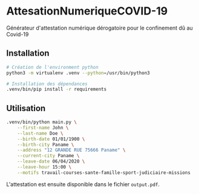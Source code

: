 # AttesationNumeriqueCOVID-19
Générateur d'attestation numérique dérogatoire pour le confinement dû au Covid-19

## Installation
```bash
# Création de l'environment python
python3 -m virtualenv .venv --python=/usr/bin/python3

# Installation des dépendances
.venv/bin/pip install -r requirements 
```

## Utilisation
```bash
.venv/bin/python main.py \
	--first-name John \
	--last-name Doe \
	--birth-date 01/01/1900 \
	--birth-city Paname \
	--address "12 GRANDE RUE 75666 Paname" \
	--current-city Paname \
	--leave-date 06/04/2020 \
	--leave-hour 15:00 \
	--motifs travail-courses-sante-famille-sport-judiciaire-missions
```

L'attestation est ensuite disponible dans le fichier `output.pdf`.